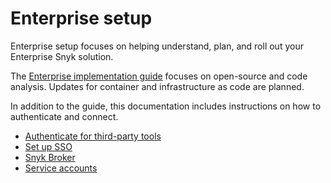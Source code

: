# Enterprise setup

Enterprise setup focuses on helping understand, plan, and roll out your Enterprise Snyk solution.&#x20;

The [Enterprise implementation guide](enterprise-implementation-guide/) focuses on open-source and code analysis. Updates for container and infrastructure as code are planned.

In addition to the guide, this documentation includes instructions on how to authenticate and connect.

* [Authenticate for third-party tools](authentication-for-third-party-tools.md)
* [Set up SSO](using-single-sign-on-sso-for-authentication/)
* [Snyk Broker](snyk-broker/)
* [Service accounts](service-accounts/)
